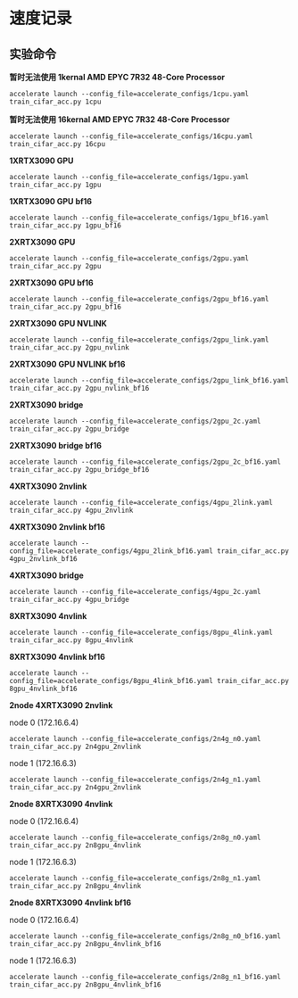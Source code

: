 # 速度记录

## 实验命令

**暂时无法使用 1kernal AMD EPYC 7R32 48-Core Processor**

```
accelerate launch --config_file=accelerate_configs/1cpu.yaml train_cifar_acc.py 1cpu
```

**暂时无法使用 16kernal AMD EPYC 7R32 48-Core Processor**

```
accelerate launch --config_file=accelerate_configs/16cpu.yaml train_cifar_acc.py 16cpu
```

**1XRTX3090 GPU**

```
accelerate launch --config_file=accelerate_configs/1gpu.yaml train_cifar_acc.py 1gpu
```

**1XRTX3090 GPU bf16**

```
accelerate launch --config_file=accelerate_configs/1gpu_bf16.yaml train_cifar_acc.py 1gpu_bf16
```

**2XRTX3090 GPU**

```
accelerate launch --config_file=accelerate_configs/2gpu.yaml train_cifar_acc.py 2gpu
```

**2XRTX3090 GPU bf16**

```
accelerate launch --config_file=accelerate_configs/2gpu_bf16.yaml train_cifar_acc.py 2gpu_bf16
```

**2XRTX3090 GPU NVLINK**

```
accelerate launch --config_file=accelerate_configs/2gpu_link.yaml train_cifar_acc.py 2gpu_nvlink
```

**2XRTX3090 GPU NVLINK bf16**

```
accelerate launch --config_file=accelerate_configs/2gpu_link_bf16.yaml train_cifar_acc.py 2gpu_nvlink_bf16
```

**2XRTX3090 bridge**

```
accelerate launch --config_file=accelerate_configs/2gpu_2c.yaml train_cifar_acc.py 2gpu_bridge
```

**2XRTX3090 bridge bf16**

```
accelerate launch --config_file=accelerate_configs/2gpu_2c_bf16.yaml train_cifar_acc.py 2gpu_bridge_bf16
```

**4XRTX3090 2nvlink**
```
accelerate launch --config_file=accelerate_configs/4gpu_2link.yaml train_cifar_acc.py 4gpu_2nvlink
```

**4XRTX3090 2nvlink bf16**
```
accelerate launch --config_file=accelerate_configs/4gpu_2link_bf16.yaml train_cifar_acc.py 4gpu_2nvlink_bf16
```

**4XRTX3090 bridge**
```
accelerate launch --config_file=accelerate_configs/4gpu_2c.yaml train_cifar_acc.py 4gpu_bridge
```

**8XRTX3090 4nvlink**
```
accelerate launch --config_file=accelerate_configs/8gpu_4link.yaml train_cifar_acc.py 8gpu_4nvlink
```
**8XRTX3090 4nvlink bf16**
```
accelerate launch --config_file=accelerate_configs/8gpu_4link_bf16.yaml train_cifar_acc.py 8gpu_4nvlink_bf16
```

**2node 4XRTX3090 2nvlink**

node 0 (172.16.6.4)

```
accelerate launch --config_file=accelerate_configs/2n4g_n0.yaml train_cifar_acc.py 2n4gpu_2nvlink
```

node 1 (172.16.6.3)

```
accelerate launch --config_file=accelerate_configs/2n4g_n1.yaml train_cifar_acc.py 2n4gpu_2nvlink
```

**2node 8XRTX3090 4nvlink**

node 0 (172.16.6.4)

```
accelerate launch --config_file=accelerate_configs/2n8g_n0.yaml train_cifar_acc.py 2n8gpu_4nvlink
```

node 1 (172.16.6.3)

```
accelerate launch --config_file=accelerate_configs/2n8g_n1.yaml train_cifar_acc.py 2n8gpu_4nvlink
```

**2node 8XRTX3090 4nvlink bf16**

node 0 (172.16.6.4)

```
accelerate launch --config_file=accelerate_configs/2n8g_n0_bf16.yaml train_cifar_acc.py 2n8gpu_4nvlink_bf16
```

node 1 (172.16.6.3)

```
accelerate launch --config_file=accelerate_configs/2n8g_n1_bf16.yaml train_cifar_acc.py 2n8gpu_4nvlink_bf16
```
